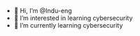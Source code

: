 - 👋 Hi, I’m @Indu-eng
- 👀 I’m interested in learning cybersecurity
- 🌱 I’m currently learning  cybersecurity
  
  
  

<!---
Indu-eng/Indu-eng is a ✨ special ✨ repository because its `README.md` (this file) appears on your GitHub profile.
You can click the Preview link to take a look at your changes.
--->
